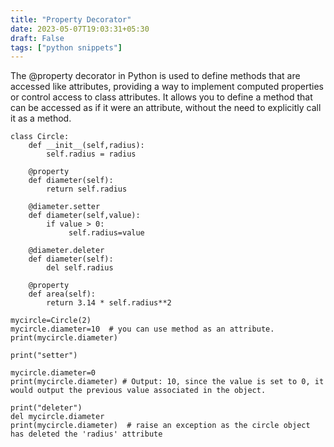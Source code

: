 ```yaml
---
title: "Property Decorator"
date: 2023-05-07T19:03:31+05:30
draft: False
tags: ["python snippets"]
---
```


The @property decorator in Python is used to define methods that are accessed like attributes, providing a way to implement computed properties or control access to class attributes. It allows you to define a method that can be accessed as if it were an attribute, without the need to explicitly call it as a method.

```
class Circle:
    def __init__(self,radius):
        self.radius = radius

    @property
    def diameter(self):
        return self.radius

    @diameter.setter
    def diameter(self,value):
        if value > 0:
             self.radius=value

    @diameter.deleter
    def diameter(self):
        del self.radius

    @property
    def area(self):
        return 3.14 * self.radius**2

mycircle=Circle(2)
mycircle.diameter=10  # you can use method as an attribute.
print(mycircle.diameter)

print("setter")

mycircle.diameter=0  
print(mycircle.diameter) # Output: 10, since the value is set to 0, it would output the previous value associated in the object.

print("deleter")
del mycircle.diameter
print(mycircle.diameter)  # raise an exception as the circle object has deleted the 'radius' attribute

```



